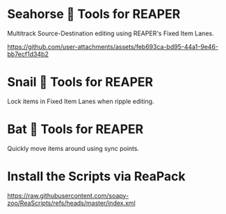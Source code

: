 # Seahorse 🌊 Tools for REAPER
Multitrack Source-Destination editing using REAPER's Fixed Item Lanes.

https://github.com/user-attachments/assets/feb693ca-bd95-44a1-9e46-bb7ecf1d34b2

# Snail 🐌 Tools for REAPER
Lock items in Fixed Item Lanes when ripple editing.

# Bat 🦇 Tools for REAPER
Quickly move items around using sync points.

# Install the Scripts via ReaPack
https://raw.githubusercontent.com/soapy-zoo/ReaScripts/refs/heads/master/index.xml
